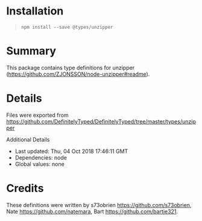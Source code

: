 # Installation
> `npm install --save @types/unzipper`

# Summary
This package contains type definitions for unzipper (https://github.com/ZJONSSON/node-unzipper#readme).

# Details
Files were exported from https://github.com/DefinitelyTyped/DefinitelyTyped/tree/master/types/unzipper

Additional Details
 * Last updated: Thu, 04 Oct 2018 17:46:11 GMT
 * Dependencies: node
 * Global values: none

# Credits
These definitions were written by s73obrien <https://github.com/s73obrien>, Nate <https://github.com/natemara>, Bart <https://github.com/bartje321>.
